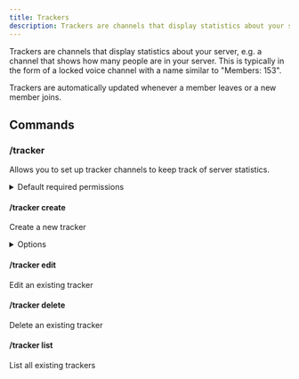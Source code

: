 ```yaml
---
title: Trackers
description: Trackers are channels that display statistics about your server, e.g. a channel that shows how many people are in your server.
---
```


Trackers are channels that display statistics about your server, e.g. a channel that shows how many people are in your server. This is typically in the form of a locked voice channel with a name similar to "Members: 153".

Trackers are automatically updated whenever a member leaves or a new member joins.

## Commands

### /tracker

Allows you to set up tracker channels to keep track of server statistics.

<details><summary>Default required permissions</summary>

- **Manage channels**

</details>

#### /tracker create

Create a new tracker

<details><summary>Options</summary>

- **channel\***: Channel to link to the tracker
- **type\***: The type of the tracker
  - Member count (including bots)
  - Bot count
  - Human count

</details>

#### /tracker edit

Edit an existing tracker

#### /tracker delete

Delete an existing tracker

#### /tracker list

List all existing trackers
